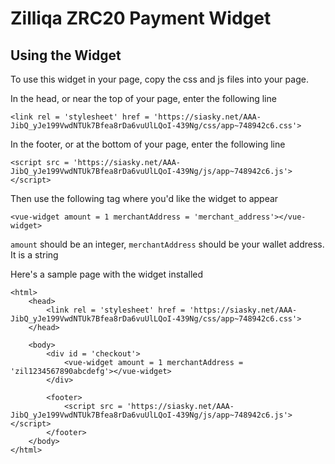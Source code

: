 # Zilliqa ZRC20 Payment Widget

## Using the Widget
To use this widget in your page, copy the css and js files into your page.

In the head, or near the top of your page, enter the following line
```
<link rel = 'stylesheet' href = 'https://siasky.net/AAA-JibQ_yJe199VwdNTUk7Bfea8rDa6vuUlLQoI-439Ng/css/app~748942c6.css'>
```

In the footer, or at the bottom of your page, enter the following line
```
<script src = 'https://siasky.net/AAA-JibQ_yJe199VwdNTUk7Bfea8rDa6vuUlLQoI-439Ng/js/app~748942c6.js'></script>
```

Then use the following tag where you'd like the widget to appear
```
<vue-widget amount = 1 merchantAddress = 'merchant_address'></vue-widget>
```

`amount` should be an integer,
`merchantAddress` should be your wallet address. It is a string

Here's a sample page with the widget installed

```
<html>
    <head>
        <link rel = 'stylesheet' href = 'https://siasky.net/AAA-JibQ_yJe199VwdNTUk7Bfea8rDa6vuUlLQoI-439Ng/css/app~748942c6.css'>
    </head>

    <body>
        <div id = 'checkout'>
            <vue-widget amount = 1 merchantAddress = 'zil1234567890abcdefg'></vue-widget>
        </div>

        <footer>
            <script src = 'https://siasky.net/AAA-JibQ_yJe199VwdNTUk7Bfea8rDa6vuUlLQoI-439Ng/js/app~748942c6.js'></script>
        </footer>
    </body>
</html>
```
